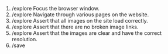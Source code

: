 1. /explore Focus the browser window.
2. /explore Navigate through various pages on the website.
3. /explore Assert that all images on the site load correctly.
4. /explore Assert that there are no broken image links.
5. /explore Assert that the images are clear and have the correct resolution.
6. /save